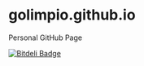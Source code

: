 golimpio.github.io
==================

Personal GitHub Page


[![Bitdeli Badge](https://d2weczhvl823v0.cloudfront.net/golimpio/golimpio.github.io/trend.png)](https://bitdeli.com/free "Bitdeli Badge")

